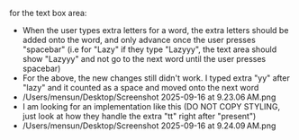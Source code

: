 for the text box area:
- When the user types extra letters for a word, the extra letters should be added onto the word, and only advance once the user presses "spacebar" (i.e for "Lazy" if they type "Lazyyy", the text area should show "Lazyyy" and not go to the next word until the user presses spacebar)
- For the above, the new changes still didn't work. I typed extra "yy" after "lazy" and it counted as a space and moved onto the next word
- /Users/mensun/Desktop/Screenshot 2025-09-16 at 9.23.06 AM.png
- I am looking for an implementation like this (DO NOT COPY STYLING, just look at how they handle the extra "tt" right after "present")
- /Users/mensun/Desktop/Screenshot 2025-09-16 at 9.24.09 AM.png